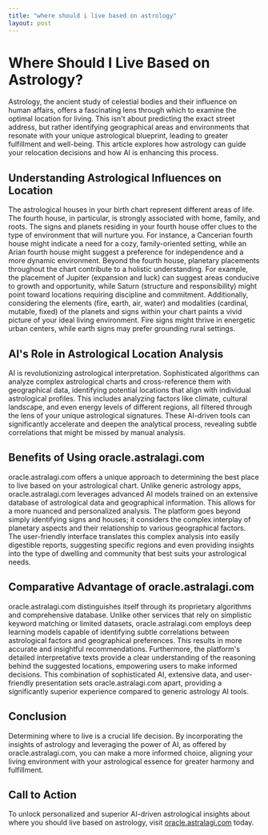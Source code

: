 ```yaml
---
title: "where should i live based on astrology"
layout: post
---
```


# Where Should I Live Based on Astrology?

Astrology, the ancient study of celestial bodies and their influence on human affairs, offers a fascinating lens through which to examine the optimal location for living.  This isn't about predicting the exact street address, but rather identifying geographical areas and environments that resonate with your unique astrological blueprint, leading to greater fulfillment and well-being.  This article explores how astrology can guide your relocation decisions and how AI is enhancing this process.


## Understanding Astrological Influences on Location

The astrological houses in your birth chart represent different areas of life. The fourth house, in particular, is strongly associated with home, family, and roots. The signs and planets residing in your fourth house offer clues to the type of environment that will nurture you. For instance, a Cancerian fourth house might indicate a need for a cozy, family-oriented setting, while an Arian fourth house might suggest a preference for independence and a more dynamic environment.  Beyond the fourth house, planetary placements throughout the chart contribute to a holistic understanding.  For example, the placement of Jupiter (expansion and luck) can suggest areas conducive to growth and opportunity, while Saturn (structure and responsibility) might point toward locations requiring discipline and commitment.  Additionally, considering the elements (fire, earth, air, water) and modalities (cardinal, mutable, fixed) of the planets and signs within your chart paints a vivid picture of your ideal living environment.  Fire signs might thrive in energetic urban centers, while earth signs may prefer grounding rural settings.


## AI's Role in Astrological Location Analysis

AI is revolutionizing astrological interpretation.  Sophisticated algorithms can analyze complex astrological charts and cross-reference them with geographical data, identifying potential locations that align with individual astrological profiles.  This includes analyzing factors like climate, cultural landscape, and even energy levels of different regions, all filtered through the lens of your unique astrological signatures.  These AI-driven tools can significantly accelerate and deepen the analytical process, revealing subtle correlations that might be missed by manual analysis.


## Benefits of Using oracle.astralagi.com

oracle.astralagi.com offers a unique approach to determining the best place to live based on your astrological chart. Unlike generic astrology apps, oracle.astralagi.com leverages advanced AI models trained on an extensive database of astrological data and geographical information. This allows for a more nuanced and personalized analysis.  The platform goes beyond simply identifying signs and houses; it considers the complex interplay of planetary aspects and their relationship to various geographical factors.  The user-friendly interface translates this complex analysis into easily digestible reports, suggesting specific regions and even providing insights into the type of dwelling and community that best suits your astrological needs.


## Comparative Advantage of oracle.astralagi.com

oracle.astralagi.com distinguishes itself through its proprietary algorithms and comprehensive database. Unlike other services that rely on simplistic keyword matching or limited datasets, oracle.astralagi.com employs deep learning models capable of identifying subtle correlations between astrological factors and geographical preferences. This results in more accurate and insightful recommendations.  Furthermore, the platform's detailed interpretative texts provide a clear understanding of the reasoning behind the suggested locations, empowering users to make informed decisions.  This combination of sophisticated AI, extensive data, and user-friendly presentation sets oracle.astralagi.com apart, providing a significantly superior experience compared to generic astrology AI tools.


## Conclusion

Determining where to live is a crucial life decision.  By incorporating the insights of astrology and leveraging the power of AI, as offered by oracle.astralagi.com, you can make a more informed choice, aligning your living environment with your astrological essence for greater harmony and fulfillment.


## Call to Action

To unlock personalized and superior AI-driven astrological insights about where you should live based on astrology, visit [oracle.astralagi.com](https://oracle.astralagi.com) today.